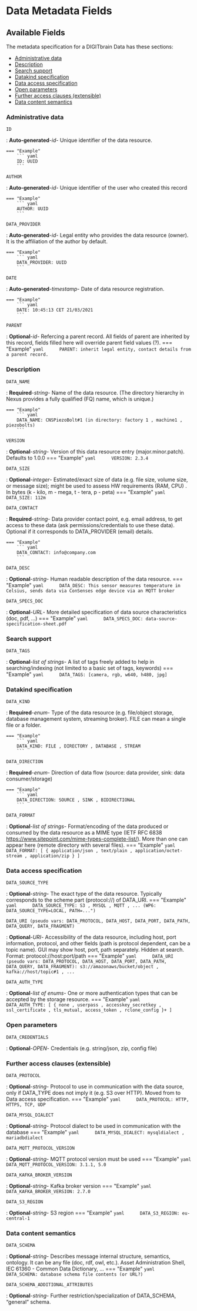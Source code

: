 <style>
  .md-content__button {
    display: none;
  }
</style>
# Data Metadata Fields

## Available Fields 

The metadata specification for a DIGITbrain Data
has these sections:

- [Administrative data](#administrative-data)
- [Description](#description)
- [Search support](#search-support)
- [Datakind specification](#datakind-specification)
- [Data access specification](#data-access-specification)
- [Open parameters](#open-parameters)
- [Further access clauses (extensible)](#further-access-clauses-(extensible))
- [Data content semantics](#data-content-semantics)


### Administrative data


`ID`

:   **Auto-generated**-*id*- Unique identifier of the data resource.

    === "Example"
        ``` yaml     
        ID: UUID
        ```

`AUTHOR`

:   **Auto-generated**-*id*- Unique identifier of the user who created this record

    === "Example"
        ``` yaml     
        AUTHOR: UUID
        ```

`DATA_PROVIDER`

:   **Auto-generated**-*id*- Legal entity who provides the data resource (owner). It is the affiliation of the author by default.

    === "Example"
        ``` yaml     
        DATA_PROVIDER: UUID
        ```

`DATE`

:   **Auto-generated**-*timestamp*- Date of data resource registration.

    === "Example"
        ``` yaml     
        DATE: 10:45:13 CET 21/03/2021
        ```

`PARENT`

:   **Optional**-*id*- Refercing a parent record. All fields of parent are inherited by this record, fields filled here will override parent field values (?).
    === "Example"
        ``` yaml     
        PARENT: inherit legal entity, contact details from a parent record.
        ```


### Description


`DATA_NAME`

:   **Required**-*string*- Name of the data resource. (The directory hierarchy in Nexus provides a fully qualified (FQ) name, which is unique.)

    === "Example"
        ``` yaml     
        DATA_NAME: CNSPiezoBolt#1 (in directory: factory 1 , machine1 , piezobolts)
        ```

`VERSION`

:   **Optional**-*string*- Version of this data resource entry (major.minor.patch). Defaults to 1.0.0
    === "Example"
        ``` yaml     
        VERSION: 2.3.4
        ```

`DATA_SIZE`

:   **Optional**-*integer*- Estimated/exact size of data (e.g. file size, volume size, or message size); might be used to assess HW requirements (RAM, CPU) . In bytes (k - kilo, m - mega, t - tera, p - peta)
    === "Example"
        ``` yaml     
        DATA_SIZE: 112m
        ```

`DATA_CONTACT`

:   **Required**-*string*- Data provider contact point, e.g. email address, to get access to these data (ask permissions/credentials to use these data). Optional if it corresponds to DATA_PROVIDER (email) details.

    === "Example"
        ``` yaml     
        DATA_CONTACT: info@company.com
        ```

`DATA_DESC`

:   **Optional**-*string*- Human readable description of the data resource.
    === "Example"
        ``` yaml     
        DATA_DESC: This sensor measures temperature in Celsius, sends data via ConSenses edge device via an MQTT broker
        ```

`DATA_SPECS_DOC`

:   **Optional**-*URL*- More detailed specification of data source characteristics (doc, pdf, …)
    === "Example"
        ``` yaml     
        DATA_SPECS_DOC: data-source-specification-sheet.pdf
        ```


### Search support


`DATA_TAGS`

:   **Optional**-*list of strings*- A list of tags freely added to help in searching/indexing (not limited to a basic set of tags, keywords)
    === "Example"
        ``` yaml     
        DATA_TAGS: [camera, rgb, w640, h480, jpg]
        ```


### Datakind specification


`DATA_KIND`

:   **Required**-*enum*- Type of the data resource (e.g. file/object storage, database management system, streaming broker). FILE can mean a single file or a folder.

    === "Example"
        ``` yaml     
        DATA_KIND: FILE , DIRECTORY , DATABASE , STREAM
        ```

`DATA_DIRECTION`

:   **Required**-*enum*- Direction of data flow (source: data provider, sink: data consumer/storage)

    === "Example"
        ``` yaml     
        DATA_DIRECTION: SOURCE , SINK , BIDIRECTIONAL
        ```

`DATA_FORMAT`

:   **Optional**-*list of strings*- Format/encoding of the data produced or consumed by the data resource as a MIME type (IETF RFC 6838 https://www.sitepoint.com/mime-types-complete-list/). More than one can appear here (remote directory with several files).
    === "Example"
        ``` yaml     
        DATA_FORMAT: [ { application/json , text/plain , application/octet-stream , application/zip } ] 
        ```


### Data access specification


`DATA_SOURCE_TYPE`

:   **Optional**-*string*- The exact type of the data resource. Typically corresponds to the scheme part (protocol://) of DATA_URI.
    === "Example"
        ``` yaml     
        DATA_SOURCE_TYPE: S3 , MYSQL , MQTT , ... (WP6: DATA_SOURCE_TYPE=LOCAL, PATH=...")
        ```

`DATA_URI (pseudo vars: DATA_PROTOCOL, DATA_HOST, DATA_PORT, DATA_PATH, DATA_QUERY, DATA_FRAGMENT)`

:   **Optional**-*URI*- Accessibility of the data resource, including host, port information, protocol, and other fields (path is protocol dependent, can be a topic name). GUI may show host, port, path separately. Hidden at search. Format: protocol://host:port/path 
    === "Example"
        ``` yaml     
        DATA_URI (pseudo vars: DATA_PROTOCOL, DATA_HOST, DATA_PORT, DATA_PATH, DATA_QUERY, DATA_FRAGMENT): s3://amazonaws/bucket/object , kafka://host/topic#1 , ...
        ```

`DATA_AUTH_TYPE`

:   **Optional**-*list of enums*- One or more authentication types that can be accepted by the storage resource.
    === "Example"
        ``` yaml     
        DATA_AUTH_TYPE: [ { none , userpass , accesskey_secretkey , ssl_certificate , tls_mutual, access_token , rclone_config }+ ]
        ```


### Open parameters


`DATA_CREDENTIALS`

:   **Optional**-*OPEN*- Credentials (e.g. string/json, zip, config file)


### Further access clauses (extensible)


`DATA_PROTOCOL`

:   **Optional**-*string*- Protocol to use in communication with the data source, only if DATA_TYPE does not imply it (e.g. S3 over HTTP). Moved from to Data access specification.
    === "Example"
        ``` yaml     
        DATA_PROTOCOL: HTTP, HTTPS, TCP, UDP
        ```

`DATA_MYSQL_DIALECT`

:   **Optional**-*string*- Protocol dialect to be used in communication with the database
    === "Example"
        ``` yaml     
        DATA_MYSQL_DIALECT: mysqldialect , mariadbdialect
        ```

`DATA_MQTT_PROTOCOL_VERSION`

:   **Optional**-*string*- MQTT protocol version must be used
    === "Example"
        ``` yaml     
        DATA_MQTT_PROTOCOL_VERSION: 3.1.1, 5.0
        ```

`DATA_KAFKA_BROKER_VERSION`

:   **Optional**-*string*- Kafka broker version
    === "Example"
        ``` yaml     
        DATA_KAFKA_BROKER_VERSION: 2.7.0
        ```

`DATA_S3_REGION`

:   **Optional**-*string*- S3 region
    === "Example"
        ``` yaml     
        DATA_S3_REGION: eu-central-1
        ```


### Data content semantics


`DATA_SCHEMA`

:   **Optional**-*string*- Describes message internal structure, semantics, ontology. It can be any file (doc, rdf, owl, etc.). Asset Administration Shell, IEC 61360 - Common Data Dictionary, ...
    === "Example"
        ``` yaml     
        DATA_SCHEMA: database schema file contents (or URL?)
        ```

`DATA_SCHEMA_ADDITIONAL_ATTRIBUTES`

:   **Optional**-*string*- Further restriction/specialization of DATA_SCHEMA, “general” schema.
